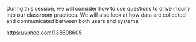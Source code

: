 During this session, we will consider how to use questions to drive inquiry into our classroom practices. We will also look at how data are collected and communicated between both users and systems.




https://vimeo.com/133608605
